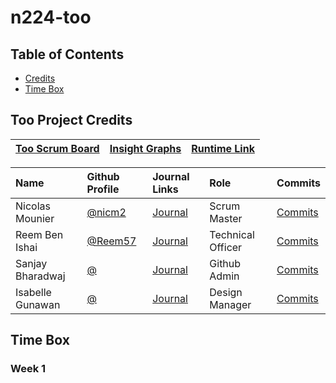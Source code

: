 # n224-too

## Table of Contents
- [Credits](https://github.com/Reem57/n224-too/blob/main/README.md#too-project-credits)
- [Time Box](https://github.com/Reem57/n224-too/blob/main/README.md#time-box)

## Too Project Credits

|[Too Scrum Board](https://github.com/Reem57/n224-too/projects/1)|[Insight Graphs](https://github.com/Reem57/n224-too/graphs/contributors)|[Runtime Link]()|
| :---   | :--- | :---|

Name | Github Profile | Journal Links | Role | Commits |
| :---- | :---- | :---- | :---- | :---- 
| Nicolas Mounier | [@nicm2](https://github.com/nicm2) | [ Journal]() | Scrum Master | [Commits]() |
| Reem Ben Ishai | [@Reem57]() | [Journal]() | Technical Officer | [Commits]() |
| Sanjay Bharadwaj | [@]() | [Journal]() | Github Admin | [Commits]() |
| Isabelle Gunawan | [@]() | [Journal]() | Design Manager | [Commits]() |

## Time Box

### Week 1

